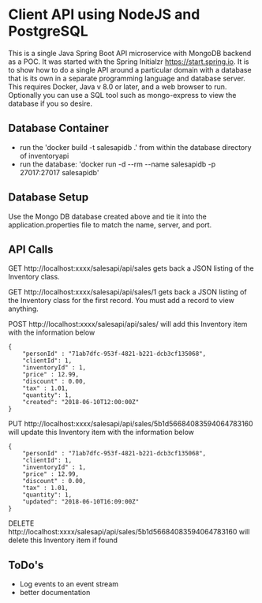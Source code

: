 # Client API using NodeJS and PostgreSQL
This is a single Java Spring Boot API microservice with MongoDB backend as a POC. It was started with the Spring Initialzr https://start.spring.io.  It is to show how to do a single API around a particular domain with a database that is its own in a separate programming language and database server. This requires Docker, Java v 8.0 or later, and a web browser to run. Optionally you can use a SQL tool such as mongo-express to view the database if you so desire.

## Database Container
* run the 'docker build -t salesapidb .' from within the database directory of inventoryapi
* run the database: 'docker run -d --rm --name salesapidb -p 27017:27017 salesapidb'

## Database Setup
Use the Mongo DB database created above and tie it into the application.properties file to match the name, server, and port.

## API Calls

GET http://localhost:xxxx/salesapi/api/sales gets back a JSON listing of the Inventory class.

GET http://localhost:xxxx/salesapi/api/sales/1 gets back a JSON listing of the Inventory class for the first record. You must add a record to view anything.

POST http://localhost:xxxx/salesapi/api/sales/ will add this Inventory item with the information below
```
{
	"personId" : "71ab7dfc-953f-4821-b221-dcb3cf135068",
    "clientId": 1,
    "inventoryId" : 1,
    "price" : 12.99,
    "discount" : 0.00,
    "tax" : 1.01,
    "quantity": 1,
    "created": "2018-06-10T12:00:00Z"
}
```
PUT http://localhost:xxxx/salesapi/api/sales/5b1d56684083594064783160 will update this Inventory item with the information below
```
{
	"personId" : "71ab7dfc-953f-4821-b221-dcb3cf135068",
    "clientId": 1,
    "inventoryId" : 1,
    "price" : 12.99,
    "discount" : 0.00,
    "tax" : 1.01,
    "quantity": 1,
    "updated": "2018-06-10T16:09:00Z"
}
```
DELETE http://localhost:xxxx/salesapi/api/sales/5b1d56684083594064783160 will delete this Inventory item if found

## ToDo's

* Log events to an event stream
* better documentation